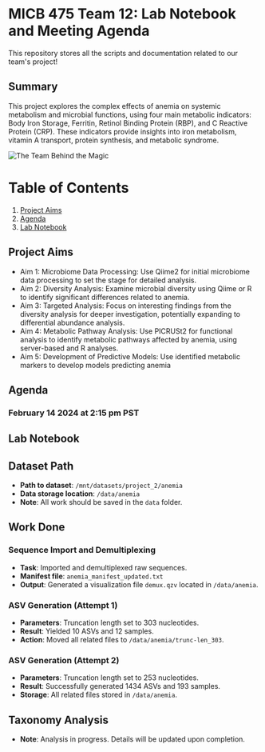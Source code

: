 # MICB 475 Team 12: Lab Notebook and Meeting Agenda
This repository stores all the scripts and documentation related to our team's project!

## Summary
This project explores the complex effects of anemia on systemic metabolism and microbial functions, using four main metabolic indicators: Body Iron Storage, Ferritin, Retinol Binding Protein (RBP), and C Reactive Protein (CRP). These indicators provide insights into iron metabolism, vitamin A transport, protein synthesis, and metabolic syndrome.

![The Team Behind the Magic](https://drive.google.com/uc?export=view&id=1vFPIBSaEc7tA03fvuFjNn4yOGl4LP9rw)


# Table of Contents

1. [Project Aims](#Project-Aims)
2. [Agenda](#Agenda)
3. [Lab Notebook](#Lab-Notebook)



## Project Aims
- Aim 1: Microbiome Data Processing: Use Qiime2 for initial microbiome data processing to set the stage for detailed analysis.
- Aim 2: Diversity Analysis: Examine microbial diversity using Qiime or R to identify significant differences related to anemia.
- Aim 3: Targeted Analysis: Focus on interesting findings from the diversity analysis for deeper investigation, potentially expanding to differential abundance analysis.
- Aim 4: Metabolic Pathway Analysis: Use PICRUSt2 for functional analysis to identify metabolic pathways affected by anemia, using server-based and R analyses.
- Aim 5: Development of Predictive Models: Use identified metabolic markers to develop models predicting anemia

## Agenda

### February 14 2024 at 2:15 pm PST

## Lab Notebook
## Dataset Path

- **Path to dataset**: `/mnt/datasets/project_2/anemia`
- **Data storage location**: `/data/anemia`
- **Note**: All work should be saved in the `data` folder.

## Work Done

### Sequence Import and Demultiplexing

- **Task**: Imported and demultiplexed raw sequences.
- **Manifest file**: `anemia_manifest_updated.txt`
- **Output**: Generated a visualization file `demux.qzv` located in `/data/anemia`.

### ASV Generation (Attempt 1)

- **Parameters**: Truncation length set to 303 nucleotides.
- **Result**: Yielded 10 ASVs and 12 samples.
- **Action**: Moved all related files to `/data/anemia/trunc-len_303`.

### ASV Generation (Attempt 2)

- **Parameters**: Truncation length set to 253 nucleotides.
- **Result**: Successfully generated 1434 ASVs and 193 samples.
- **Storage**: All related files stored in `/data/anemia`.

## Taxonomy Analysis

- **Note**: Analysis in progress. Details will be updated upon completion.
